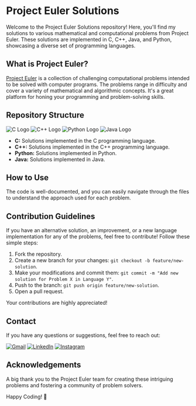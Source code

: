 # Project Euler Solutions
Welcome to the Project Euler Solutions repository! Here, you'll find my solutions to various mathematical and computational problems from Project Euler. These solutions are implemented in C, C++, Java, and Python, showcasing a diverse set of programming languages.
## What is Project Euler?
[Project Euler](https://projecteuler.net/) is a collection of challenging computational problems intended to be solved with computer programs. The problems range in difficulty and cover a variety of mathematical and algorithmic concepts. It's a great platform for honing your programming and problem-solving skills.
## Repository Structure
![C Logo](https://img.icons8.com/color/48/000000/c-programming.png) ![C++ Logo](https://img.icons8.com/color/48/000000/c-plus-plus-logo.png) ![Python Logo](https://img.icons8.com/color/48/000000/python.png) ![Java Logo](https://img.icons8.com/color/48/000000/java-coffee-cup-logo.png)
- **C:** Solutions implemented in the C programming language.
- **C++:** Solutions implemented in the C++ programming language.
- **Python:** Solutions implemented in Python.
- **Java:** Solutions implemented in Java.
## How to Use
The code is well-documented, and you can easily navigate through the files to understand the approach used for each problem.
## Contribution Guidelines
If you have an alternative solution, an improvement, or a new language implementation for any of the problems, feel free to contribute! Follow these simple steps:
1. Fork the repository.
2. Create a new branch for your changes: `git checkout -b feature/new-solution`.
3. Make your modifications and commit them: `git commit -m "Add new solution for Problem X in Language Y"`.
4. Push to the branch: `git push origin feature/new-solution`.
5. Open a pull request.

Your contributions are highly appreciated!
## Contact

If you have any questions or suggestions, feel free to reach out:

[![Gmail](https://img.shields.io/badge/-Gmail-red?style=flat-square&logo=gmail&logoColor=white)](mailto:debeshp6@gmail.com)
[![LinkedIn](https://img.shields.io/badge/-LinkedIn-blue?style=flat-square&logo=linkedin&logoColor=white)](https://www.linkedin.com/in/debesh-paul-4254511bb/)
[![Instagram](https://img.shields.io/badge/-Instagram-purple?style=flat-square&logo=instagram&logoColor=white)](https://www.instagram.com/debesh66.official/)
## Acknowledgements
A big thank you to the Project Euler team for creating these intriguing problems and fostering a community of problem solvers.

Happy Coding! 🚀
